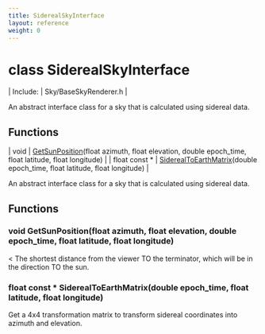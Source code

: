 ```yaml
---
title: SiderealSkyInterface
layout: reference
weight: 0
---
```

class SiderealSkyInterface
===

| Include: | Sky/BaseSkyRenderer.h |

An abstract interface class for a sky that is calculated using sidereal data.
  


Functions
---

| void | [GetSunPosition](#GetSunPosition)(float azimuth, float elevation, double epoch_time, float latitude, float longitude) |
| float  const * | [SiderealToEarthMatrix](#SiderealToEarthMatrix)(double epoch_time, float latitude, float longitude) |

An abstract interface class for a sky that is calculated using sidereal data.
  


Functions
---

### <a name="GetSunPosition"/>void GetSunPosition(float azimuth, float elevation, double epoch_time, float latitude, float longitude)
< The shortest distance from the viewer TO the terminator, which will be in the direction TO the sun.

### <a name="SiderealToEarthMatrix"/>float  const * SiderealToEarthMatrix(double epoch_time, float latitude, float longitude)
Get a 4x4 transformation matrix to transform sidereal coordinates into azimuth and elevation.
